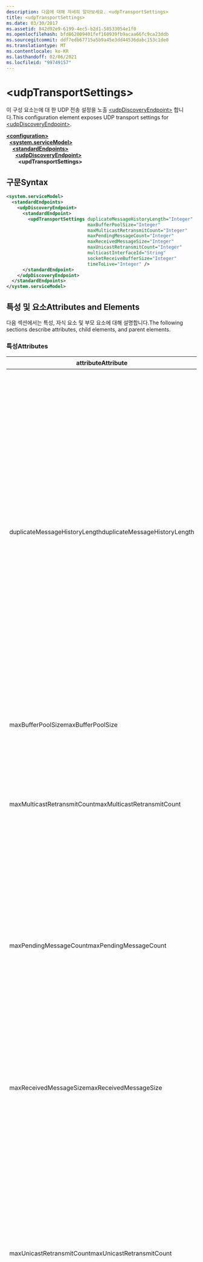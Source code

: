 ```yaml
---
description: 다음에 대해 자세히 알아보세요. <udpTransportSettings>
title: <udpTransportSettings>
ms.date: 03/30/2017
ms.assetid: 842d92e9-6199-4ec5-b2d1-58533054e1f0
ms.openlocfilehash: bfd862009401fef160939fb9acaa66fc9ca23ddb
ms.sourcegitcommit: ddf7edb67715a5b9a45e3dd44536dabc153c1de0
ms.translationtype: MT
ms.contentlocale: ko-KR
ms.lasthandoff: 02/06/2021
ms.locfileid: "99749157"
---
```

# \<udpTransportSettings>

<span data-ttu-id="db073-102">이 구성 요소는에 대 한 UDP 전송 설정을 노출 [\<udpDiscoveryEndpoint>](udpdiscoveryendpoint.md) 합니다.</span><span class="sxs-lookup"><span data-stu-id="db073-102">This configuration element exposes UDP transport settings for [\<udpDiscoveryEndpoint>](udpdiscoveryendpoint.md).</span></span>  
  
[**\<configuration>**](../configuration-element.md)\
&nbsp;&nbsp;[**\<system.serviceModel>**](system-servicemodel.md)\
&nbsp;&nbsp;&nbsp;&nbsp;[**\<standardEndpoints>**](standardendpoints.md)\
&nbsp;&nbsp;&nbsp;&nbsp;&nbsp;&nbsp;[**\<udpDiscoveryEndpoint>**](udpdiscoveryendpoint.md)\
&nbsp;&nbsp;&nbsp;&nbsp;&nbsp;&nbsp;&nbsp;&nbsp;**\<updTransportSettings>**  
  
## <a name="syntax"></a><span data-ttu-id="db073-103">구문</span><span class="sxs-lookup"><span data-stu-id="db073-103">Syntax</span></span>  
  
```xml  
<system.serviceModel>
  <standardEndpoints>
    <udpDiscoveryEndpoint>
      <standardEndpoint>
        <updTransportSettings duplicateMessageHistoryLength="Integer"
                              maxBufferPoolSize="Integer"
                              maxMulticastRetransmitCount="Integer"
                              maxPendingMessageCount="Integer"
                              maxReceivedMessageSize="Integer"
                              maxUnicastRetransmitCount="Integer"
                              multicastInterfaceId="String"
                              socketReceiveBufferSize="Integer"
                              timeToLive="Integer" />
      </standardEndpoint>
    </udpDiscoveryEndpoint>
  </standardEndpoints>
</system.serviceModel>
```  
  
## <a name="attributes-and-elements"></a><span data-ttu-id="db073-104">특성 및 요소</span><span class="sxs-lookup"><span data-stu-id="db073-104">Attributes and Elements</span></span>  

 <span data-ttu-id="db073-105">다음 섹션에서는 특성, 자식 요소 및 부모 요소에 대해 설명합니다.</span><span class="sxs-lookup"><span data-stu-id="db073-105">The following sections describe attributes, child elements, and parent elements.</span></span>  
  
### <a name="attributes"></a><span data-ttu-id="db073-106">특성</span><span class="sxs-lookup"><span data-stu-id="db073-106">Attributes</span></span>  
  
|<span data-ttu-id="db073-107">attribute</span><span class="sxs-lookup"><span data-stu-id="db073-107">Attribute</span></span>|<span data-ttu-id="db073-108">설명</span><span class="sxs-lookup"><span data-stu-id="db073-108">Description</span></span>|  
|---------------|-----------------|  
|<span data-ttu-id="db073-109">duplicateMessageHistoryLength</span><span class="sxs-lookup"><span data-stu-id="db073-109">duplicateMessageHistoryLength</span></span>|<span data-ttu-id="db073-110">중복 메시지를 식별하기 위해 전송에 사용되는 최대 메시지 해시 수를 지정합니다.</span><span class="sxs-lookup"><span data-stu-id="db073-110">An integer that specifies the maximum number of message hashes used by the transport for identifying duplicate messages.</span></span>  <span data-ttu-id="db073-111">TransportManager 수준에서 중복 검색이 수행됩니다.</span><span class="sxs-lookup"><span data-stu-id="db073-111">Duplicate detection will be done at the TransportManager level.</span></span> <span data-ttu-id="db073-112">이 속성을 0으로 설정하면 중복 검색이 사용되지 않습니다.</span><span class="sxs-lookup"><span data-stu-id="db073-112">Setting this property to 0 disables duplicate detection.</span></span><br /><br /> <span data-ttu-id="db073-113">시스템 관리자나 개발자는 이 특성을 사용하여 중복 메시지 검색 알고리즘을 해제할 수 있습니다.</span><span class="sxs-lookup"><span data-stu-id="db073-113">This attribute allows system administrators or developers to turn off duplicate message detection algorithms.</span></span> <span data-ttu-id="db073-114">직접 작성한 중복 검색 알고리즘을 구현하려는 경우 유용할 수 있습니다.</span><span class="sxs-lookup"><span data-stu-id="db073-114">This may be desirable if you want to implement your own duplicate detection algorithm.</span></span><br /><br /> <span data-ttu-id="db073-115">기본값은 4112입니다.</span><span class="sxs-lookup"><span data-stu-id="db073-115">The default is 4112.</span></span>|  
|<span data-ttu-id="db073-116">maxBufferPoolSize</span><span class="sxs-lookup"><span data-stu-id="db073-116">maxBufferPoolSize</span></span>|<span data-ttu-id="db073-117">전송에 사용할 수 있는 버퍼 풀의 최대 크기를 지정하는 정수입니다.</span><span class="sxs-lookup"><span data-stu-id="db073-117">An integer that specifies the maximum size of any buffer pools used by the transport.</span></span>|  
|<span data-ttu-id="db073-118">maxMulticastRetransmitCount</span><span class="sxs-lookup"><span data-stu-id="db073-118">maxMulticastRetransmitCount</span></span>|<span data-ttu-id="db073-119">메시지를 처음 보낸 후 재전송해야 하는 최대 횟수를 지정하는 정수입니다.</span><span class="sxs-lookup"><span data-stu-id="db073-119">An integer that specifies the maximum number of times the message should be retransmitted (in addition to the first send).</span></span><br /><br /> <span data-ttu-id="db073-120">기본값은 2입니다.</span><span class="sxs-lookup"><span data-stu-id="db073-120">The default is 2.</span></span>|  
|<span data-ttu-id="db073-121">maxPendingMessageCount</span><span class="sxs-lookup"><span data-stu-id="db073-121">maxPendingMessageCount</span></span>|<span data-ttu-id="db073-122">수신되었으나 개별 채널 인스턴스의 InputQueue에서 아직 제거되지 않은 최대 메시지 수를 지정하는 정수입니다.</span><span class="sxs-lookup"><span data-stu-id="db073-122">An integer that specifies the maximum number of messages that have been received but not yet removed from the InputQueue for an individual channel instance.</span></span>  <span data-ttu-id="db073-123">InputQueue가 보류 중인 메시지 수 제한에 도달하는 경우 메시지가 삭제됩니다.</span><span class="sxs-lookup"><span data-stu-id="db073-123">If the InputQueue has hit its pending message count limit, the message will be dropped.</span></span><br /><br /> <span data-ttu-id="db073-124">기본값은 32입니다.</span><span class="sxs-lookup"><span data-stu-id="db073-124">The default is 32.</span></span>|  
|<span data-ttu-id="db073-125">maxReceivedMessageSize</span><span class="sxs-lookup"><span data-stu-id="db073-125">maxReceivedMessageSize</span></span>|<span data-ttu-id="db073-126">바인딩에서 처리할 수 있는 메시지의 최대 크기를 지정하는 정수입니다.</span><span class="sxs-lookup"><span data-stu-id="db073-126">An integer that specifies the maximum size for a message that can be processed by the binding.</span></span><br /><br /> <span data-ttu-id="db073-127">기본값은 65507입니다.</span><span class="sxs-lookup"><span data-stu-id="db073-127">The default value is 65507.</span></span>|  
|<span data-ttu-id="db073-128">maxUnicastRetransmitCount</span><span class="sxs-lookup"><span data-stu-id="db073-128">maxUnicastRetransmitCount</span></span>|<span data-ttu-id="db073-129">메시지를 처음 보낸 후 재전송해야 하는 최대 횟수를 지정하는 정수입니다.</span><span class="sxs-lookup"><span data-stu-id="db073-129">An integer that specifies the maximum number of times the message should be retransmitted (in addition to the first send).</span></span>  <span data-ttu-id="db073-130">메시지를 유니캐스트 주소로 보내고 응답 메시지가 해당 RelatesTo 헤더에서 수신되면 구성된 횟수만큼 재전송하기 하기 전에 재전송이 일찍 종료될 수 있습니다.</span><span class="sxs-lookup"><span data-stu-id="db073-130">If the message is sent to a unicast address and a response message is received with a corresponding RelatesTo header, then retransmission may terminate early (before retransmitting the configured number of times).</span></span><br /><br /> <span data-ttu-id="db073-131">기본값은 1입니다.</span><span class="sxs-lookup"><span data-stu-id="db073-131">The default value is 1.</span></span>|  
|<span data-ttu-id="db073-132">multicastInterfaceId</span><span class="sxs-lookup"><span data-stu-id="db073-132">multicastInterfaceId</span></span>|<span data-ttu-id="db073-133">멀티홈 컴퓨터에서 멀티캐스트 트래픽을 보내고 받을 때 사용해야 하는 네트워크 어댑터를 고유하게 식별하는 문자열입니다.</span><span class="sxs-lookup"><span data-stu-id="db073-133">A string that uniquely identifies the network adapter that should be used when sending and receiving multicast traffic on multi-homed machines.</span></span> <span data-ttu-id="db073-134">런타임에 전송에서 이 특성 값을 사용하여 인터페이스 인덱스를 조회합니다. 이 인덱스는 `IP_MULTICAST_IF` 및 `IPV6_MULTICAST_IF` 소켓 옵션을 설정하는 데 사용됩니다.</span><span class="sxs-lookup"><span data-stu-id="db073-134">At runtime, the transport will use this attribute value to lookup the interface index, which is then used to set the `IP_MULTICAST_IF` and `IPV6_MULTICAST_IF` socket options.</span></span>  <span data-ttu-id="db073-135">해당되는 경우 동일한 인터페이스 인덱스가 멀티캐스트 그룹을 조인할 때 사용됩니다.</span><span class="sxs-lookup"><span data-stu-id="db073-135">The same interface index will be used when joining a multicast group, if applicable.</span></span><br /><br /> <span data-ttu-id="db073-136">기본값은 `null`입니다.</span><span class="sxs-lookup"><span data-stu-id="db073-136">The default value is `null`.</span></span>|  
|<span data-ttu-id="db073-137">socketReceiveBufferSize</span><span class="sxs-lookup"><span data-stu-id="db073-137">socketReceiveBufferSize</span></span>|<span data-ttu-id="db073-138">기본 WinSock 소켓의 수신 버퍼 크기를 지정하는 정수입니다.</span><span class="sxs-lookup"><span data-stu-id="db073-138">An integer that specifies the receive buffer size on the underlying WinSock socket.</span></span><br /><br /> <span data-ttu-id="db073-139">수신 채널의 사용자는 바인딩의 이 특성을 사용하여 데이터를 받을 때 시스템이 동작하는 방식을 제어할 수 있습니다.</span><span class="sxs-lookup"><span data-stu-id="db073-139">A user of a receiving channel can use this attribute on the Binding to control how the system behaves when it receives data.</span></span>  <span data-ttu-id="db073-140">예를 들어 최대 임계값으로 인바운드 WCF 메시지를 사용하는 특정 애플리케이션에서 이 특성에 더 큰 값을 사용하면 애플리케이션에서 메시지를 처리할 수 있을 때까지 대기하는 동안 메시지가 WinSock 버퍼에 쌓이게 됩니다.</span><span class="sxs-lookup"><span data-stu-id="db073-140">For example, given an application that is consuming inbound WCF messages at the maximum threshold, using a higher value for this attribute would allow messages to stack up in the WinSock buffer while waiting for the application to be able to process them.</span></span>  <span data-ttu-id="db073-141">같은 상황에서 더 작은 값을 사용하면 결과적으로 메시지가 삭제됩니다.</span><span class="sxs-lookup"><span data-stu-id="db073-141">Using a lower value in the same situation would result in messages getting dropped.</span></span> <span data-ttu-id="db073-142">이 특성은 기본 WinSock 소켓 옵션을 노출 합니다 `SO_RCVBUF` . 이 특성 값의 크기는 이상 이어야 합니다 `maxReceivedMessageSize` .</span><span class="sxs-lookup"><span data-stu-id="db073-142">This attribute exposes the underlying WinSock `SO_RCVBUF` socket option.This attribute value must be at least the size of `maxReceivedMessageSize`.</span></span>   <span data-ttu-id="db073-143">이 값을 보다 작은 값으로 설정 `maxReceivedMessageSize` 하면 런타임 예외가 발생 합니다.</span><span class="sxs-lookup"><span data-stu-id="db073-143">Setting it to a value smaller than the `maxReceivedMessageSize` will result in a runtime exception.</span></span><br /><br /> <span data-ttu-id="db073-144">기본값은 65536입니다.</span><span class="sxs-lookup"><span data-stu-id="db073-144">The default value is 65536.</span></span>|  
|<span data-ttu-id="db073-145">timeToLive</span><span class="sxs-lookup"><span data-stu-id="db073-145">timeToLive</span></span>|<span data-ttu-id="db073-146">멀티캐스트 패킷이 이동할 수 있는 네트워크 세그먼트 홉의 수를 지정하는 정수입니다.</span><span class="sxs-lookup"><span data-stu-id="db073-146">An integer that specifies the number of network segment hops that a multicast packet can traverse.</span></span>  <span data-ttu-id="db073-147">이 특성은 `IP_MULTICAST_TTL` 및 `IP_TTL` 소켓 옵션과 관련된 기능을 노출합니다.</span><span class="sxs-lookup"><span data-stu-id="db073-147">This attribute exposes the functionality associated with the `IP_MULTICAST_TTL` and `IP_TTL` socket options.</span></span><br /><br /> <span data-ttu-id="db073-148">기본값은 1입니다.</span><span class="sxs-lookup"><span data-stu-id="db073-148">The default value is 1.</span></span>|  
  
### <a name="child-elements"></a><span data-ttu-id="db073-149">자식 요소</span><span class="sxs-lookup"><span data-stu-id="db073-149">Child Elements</span></span>  

 <span data-ttu-id="db073-150">없음</span><span class="sxs-lookup"><span data-stu-id="db073-150">None.</span></span>  
  
### <a name="parent-elements"></a><span data-ttu-id="db073-151">부모 요소</span><span class="sxs-lookup"><span data-stu-id="db073-151">Parent Elements</span></span>  
  
|<span data-ttu-id="db073-152">요소</span><span class="sxs-lookup"><span data-stu-id="db073-152">Element</span></span>|<span data-ttu-id="db073-153">설명</span><span class="sxs-lookup"><span data-stu-id="db073-153">Description</span></span>|  
|-------------|-----------------|  
|[\<udpDiscoveryEndpoint>](udpdiscoveryendpoint.md)|<span data-ttu-id="db073-154">고정 검색 계약 및 UDP 전송 바인딩이 있는 표준 엔드포인트입니다.</span><span class="sxs-lookup"><span data-stu-id="db073-154">A standard endpoint that has fixed discovery contract and UDP transport binding.</span></span>|  
  
## <a name="see-also"></a><span data-ttu-id="db073-155">참고 항목</span><span class="sxs-lookup"><span data-stu-id="db073-155">See also</span></span>

- <xref:System.ServiceModel.Discovery.UdpTransportSettings>
